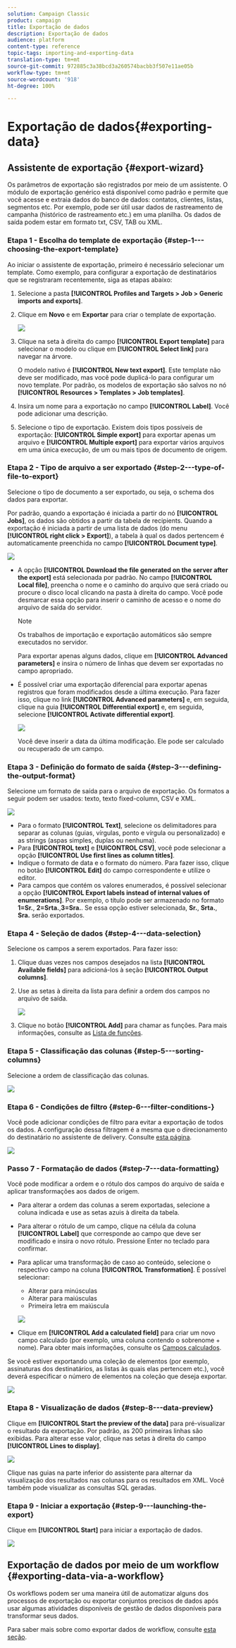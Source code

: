 ```yaml
---
solution: Campaign Classic
product: campaign
title: Exportação de dados
description: Exportação de dados
audience: platform
content-type: reference
topic-tags: importing-and-exporting-data
translation-type: tm+mt
source-git-commit: 972885c3a38bcd3a260574bacbb3f507e11ae05b
workflow-type: tm+mt
source-wordcount: '918'
ht-degree: 100%

---
```



# Exportação de dados{#exporting-data}

## Assistente de exportação {#export-wizard}

Os parâmetros de exportação são registrados por meio de um assistente. O módulo de exportação genérico está disponível como padrão e permite que você acesse e extraia dados do banco de dados: contatos, clientes, listas, segmentos etc. Por exemplo, pode ser útil usar dados de rastreamento de campanha (histórico de rastreamento etc.) em uma planilha. Os dados de saída podem estar em formato txt, CSV, TAB ou XML.

### Etapa 1 - Escolha do template de exportação {#step-1---choosing-the-export-template}

Ao iniciar o assistente de exportação, primeiro é necessário selecionar um template. Como exemplo, para configurar a exportação de destinatários que se registraram recentemente, siga as etapas abaixo:

1. Selecione a pasta **[!UICONTROL Profiles and Targets > Job > Generic imports and exports]**.
1. Clique em **Novo** e em **Exportar** para criar o template de exportação.

   ![](assets/s_ncs_user_export_wizard01.png)

1. Clique na seta à direita do campo **[!UICONTROL Export template]** para selecionar o modelo ou clique em **[!UICONTROL Select link]** para navegar na árvore.

   O modelo nativo é **[!UICONTROL New text export]**. Este template não deve ser modificado, mas você pode duplicá-lo para configurar um novo template. Por padrão, os modelos de exportação são salvos no nó **[!UICONTROL Resources > Templates > Job templates]**.

1. Insira um nome para a exportação no campo **[!UICONTROL Label]**. Você pode adicionar uma descrição.
1. Selecione o tipo de exportação. Existem dois tipos possíveis de exportação: **[!UICONTROL Simple export]** para exportar apenas um arquivo e **[!UICONTROL Multiple export]** para exportar vários arquivos em uma única execução, de um ou mais tipos de documento de origem.

### Etapa 2 - Tipo de arquivo a ser exportado {#step-2---type-of-file-to-export}

Selecione o tipo de documento a ser exportado, ou seja, o schema dos dados para exportar.

Por padrão, quando a exportação é iniciada a partir do nó **[!UICONTROL Jobs]**, os dados são obtidos a partir da tabela de recipients. Quando a exportação é iniciada a partir de uma lista de dados (do menu **[!UICONTROL right click > Export]**), a tabela à qual os dados pertencem é automaticamente preenchida no campo **[!UICONTROL Document type]**.

![](assets/s_ncs_user_export_wizard02.png)

* A opção **[!UICONTROL Download the file generated on the server after the export]** está selecionada por padrão. No campo **[!UICONTROL Local file]**, preencha o nome e o caminho do arquivo que será criado ou procure o disco local clicando na pasta à direita do campo. Você pode desmarcar essa opção para inserir o caminho de acesso e o nome do arquivo de saída do servidor.

   >[!NOTE]
   >
   >Os trabalhos de importação e exportação automáticos são sempre executados no servidor.
   >
   >Para exportar apenas alguns dados, clique em **[!UICONTROL Advanced parameters]** e insira o número de linhas que devem ser exportadas no campo apropriado.

* É possível criar uma exportação diferencial para exportar apenas registros que foram modificados desde a última execução. Para fazer isso, clique no link **[!UICONTROL Advanced parameters]** e, em seguida, clique na guia **[!UICONTROL Differential export]** e, em seguida, selecione **[!UICONTROL Activate differential export]**.

   ![](assets/s_ncs_user_export_wizard02_b.png)

   Você deve inserir a data da última modificação. Ele pode ser calculado ou recuperado de um campo.

### Etapa 3 - Definição do formato de saída {#step-3---defining-the-output-format}

Selecione um formato de saída para o arquivo de exportação. Os formatos a seguir podem ser usados: texto, texto fixed-column, CSV e XML.

![](assets/s_ncs_user_export_wizard03.png)

* Para o formato **[!UICONTROL Text]**, selecione os delimitadores para separar as colunas (guias, vírgulas, ponto e vírgula ou personalizado) e as strings (aspas simples, duplas ou nenhuma).
* Para **[!UICONTROL text]** e **[!UICONTROL CSV]**, você pode selecionar a opção **[!UICONTROL Use first lines as column titles]**.
* Indique o formato de data e o formato do número. Para fazer isso, clique no botão **[!UICONTROL Edit]** do campo correspondente e utilize o editor.
* Para campos que contém os valores enumerados, é possível selecionar a opção **[!UICONTROL Export labels instead of internal values of enumerations]**. Por exemplo, o título pode ser armazenado no formato **1=Sr.**, **2=Srta.**,**3=Sra.**. Se essa opção estiver selecionada, **Sr.**, **Srta.**, **Sra.** serão exportados.

### Etapa 4 - Seleção de dados {#step-4---data-selection}

Selecione os campos a serem exportados. Para fazer isso:

1. Clique duas vezes nos campos desejados na lista **[!UICONTROL Available fields]** para adicioná-los à seção **[!UICONTROL Output columns]**.
1. Use as setas à direita da lista para definir a ordem dos campos no arquivo de saída.

   ![](assets/s_ncs_user_export_wizard04.png)

1. Clique no botão **[!UICONTROL Add]** para chamar as funções. Para mais informações, consulte as [Lista de funções](../../platform/using/defining-filter-conditions.md#list-of-functions).

### Etapa 5 - Classificação das colunas {#step-5---sorting-columns}

Selecione a ordem de classificação das colunas.

![](assets/s_ncs_user_export_wizard05.png)

### Etapa 6 - Condições de filtro {#step-6---filter-conditions-}

Você pode adicionar condições de filtro para evitar a exportação de todos os dados. A configuração dessa filtragem é a mesma que o direcionamento do destinatário no assistente de delivery. Consulte [esta página](../../delivery/using/steps-defining-the-target-population.md).

![](assets/s_ncs_user_export_wizard05_b.png)

### Passo 7 - Formatação de dados {#step-7---data-formatting}

Você pode modificar a ordem e o rótulo dos campos do arquivo de saída e aplicar transformações aos dados de origem.

* Para alterar a ordem das colunas a serem exportadas, selecione a coluna indicada e use as setas azuis à direita da tabela.
* Para alterar o rótulo de um campo, clique na célula da coluna **[!UICONTROL Label]** que corresponde ao campo que deve ser modificado e insira o novo rótulo. Pressione Enter no teclado para confirmar.
* Para aplicar uma transformação de caso ao conteúdo, selecione o respectivo campo na coluna **[!UICONTROL Transformation]**. É possível selecionar:

   * Alterar para minúsculas
   * Alterar para maiúsculas
   * Primeira letra em maiúscula

   ![](assets/s_ncs_user_export_wizard06.png)

* Clique em **[!UICONTROL Add a calculated field]** para criar um novo campo calculado (por exemplo, uma coluna contendo o sobrenome + nome). Para obter mais informações, consulte os [Campos calculados](../../platform/using/importing-data.md#calculated-fields).

Se você estiver exportando uma coleção de elementos (por exemplo, assinaturas dos destinatários, as listas às quais elas pertencem etc.), você deverá especificar o número de elementos na coleção que deseja exportar.

![](assets/s_ncs_user_export_wizard06_c.png)

### Etapa 8 - Visualização de dados {#step-8---data-preview}

Clique em **[!UICONTROL Start the preview of the data]** para pré-visualizar o resultado da exportação. Por padrão, as 200 primeiras linhas são exibidas. Para alterar esse valor, clique nas setas à direita do campo **[!UICONTROL Lines to display]**.

![](assets/s_ncs_user_export_wizard07.png)

Clique nas guias na parte inferior do assistente para alternar da visualização dos resultados nas colunas para os resultados em XML. Você também pode visualizar as consultas SQL geradas.

### Etapa 9 - Iniciar a exportação {#step-9---launching-the-export}

Clique em **[!UICONTROL Start]** para iniciar a exportação de dados.

![](assets/s_ncs_user_export_wizard08.png)

## Exportação de dados por meio de um workflow {#exporting-data-via-a-workflow}

Os workflows podem ser uma maneira útil de automatizar alguns dos processos de exportação ou exportar conjuntos precisos de dados após usar algumas atividades disponíveis de gestão de dados disponíveis para transformar seus dados.

Para saber mais sobre como exportar dados de workflow, consulte [esta seção](../../workflow/using/how-to-use-workflow-data.md).
